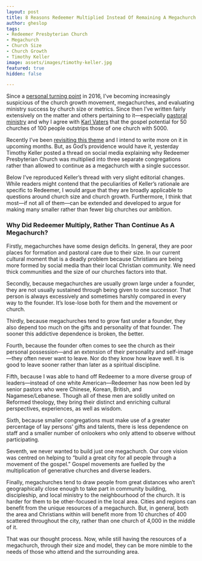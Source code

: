 ```yaml
---
layout: post
title: 8 Reasons Redeemer Multiplied Instead Of Remaining A Megachurch
author: gheslop
tags:
- Redeemer Presbyterian Church
- Megachurch
- Church Size
- Church Growth
- Timothy Keller
image: assets/images/timothy-keller.jpg
featured: true
hidden: false

---
```

Since a [personal turning point](https://rekindle.co.za/content/some-misgivings-about-andrew-heards-lifeboat-analogy/ "Misgivings About Church Growth Emphasis") in 2016, I’ve becoming increasingly suspicious of the church growth movement, megachurches, and evaluating ministry success by church size or metrics. Since then I’ve written fairly extensively on the matter and others pertaining to it—especially [pastoral ministry](https://africa.thegospelcoalition.org/article/pastor-why-do-you-want-a-big-church/ "Why Do You Want A Big Church?") and why I agree with [Karl Vaters](https://www.christianitytoday.com/karl-vaters/2017/july/50-churches-100-instead-of-1-church-of-5000.html "Karl Vaters On More Small Churches") that the gospel potential for 50 churches of 100 people outstrips those of one church with 5000.

Recently I’ve been [revisiting this theme](https://rekindle.co.za/content/2022-03-03-gifts-service "Overemphasising Service At Expense Of Gifts") and I intend to write more on it in upcoming months. But, as God’s providence would have it, yesterday Timothy Keller posted a thread on social media explaining why Redeemer Presbyterian Church was multiplied into three separate congregations rather than allowed to continue as a megachurch with a single successor.

Below I’ve reproduced Keller’s thread with very slight editorial changes. While readers might contend that the peculiarities of Keller’s rationale are specific to Redeemer, I would argue that they are broadly applicable to questions around church size and church growth. Furthermore, I think that most—if not all of them—can be extended and developed to argue for making many smaller rather than fewer big churches our ambition.

### Why Did Redeemer Multiply, Rather Than Continue As A Megachurch?

Firstly, megachurches have some design deficits. In general, they are poor places for formation and pastoral care due to their size. In our current cultural moment that is a deadly problem because Christians are being more formed by social media than their local Christian community. We need thick communities and the size of our churches factors into that.

Secondly, because megachurches are usually grown large under a founder, they are not usually sustained through being given to one successor. That person is always excessively and sometimes harshly compared in every way to the founder. It’s lose-lose both for them and the movement or church.

Thirdly, because megachurches tend to grow fast under a founder, they also depend too much on the gifts and personality of that founder. The sooner this addictive dependence is broken, the better.

Fourth, because the founder often comes to see the church as their personal possession—and an extension of their personality and self-image—they often never want to leave. Nor do they know how leave well. It is good to leave sooner rather than later as a spiritual discipline.

Fifth, because I was able to hand off Redeemer to a more diverse group of leaders—instead of one white American—Redeemer has now been led by senior pastors who were Chinese, Korean, British, and Nagamese/Lebanese. Though all of these men are solidly united on Reformed theology, they bring their distinct and enriching cultural perspectives, experiences, as well as wisdom.

Sixth, because smaller congregations must make use of a greater percentage of lay persons’ gifts and talents, there is less dependence on staff and a smaller number of onlookers who only attend to observe without participating.

Seventh, we never wanted to build just one megachurch. Our core vision was centred on helping to “build a great city for all people through a movement of the gospel.” Gospel movements are fuelled by the multiplication of generative churches and diverse leaders.

Finally, megachurches tend to draw people from great distances who aren’t geographically close enough to take part in community building, discipleship, and local ministry to the neighbourhood of the church. It is harder for them to be other-focused in the local area. Cities and regions can benefit from the unique resources of a megachurch. But, in general, both the area and Christians within will benefit more from 10 churches of 400 scattered throughout the city, rather than one church of 4,000 in the middle of it.

That was our thought process. Now, while still having the resources of a megachurch, through their size and model, they can be more nimble to the needs of those who attend and the surrounding area.
